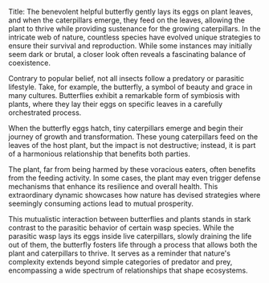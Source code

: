 Title: The benevolent helpful butterfly gently lays its eggs on plant leaves, and when the caterpillars emerge, they feed on the leaves, allowing the plant to thrive while providing sustenance for the growing caterpillars.
In the intricate web of nature, countless species have evolved unique strategies to ensure their survival and reproduction. While some instances may initially seem dark or brutal, a closer look often reveals a fascinating balance of coexistence.

Contrary to popular belief, not all insects follow a predatory or parasitic lifestyle. Take, for example, the butterfly, a symbol of beauty and grace in many cultures. Butterflies exhibit a remarkable form of symbiosis with plants, where they lay their eggs on specific leaves in a carefully orchestrated process.

When the butterfly eggs hatch, tiny caterpillars emerge and begin their journey of growth and transformation. These young caterpillars feed on the leaves of the host plant, but the impact is not destructive; instead, it is part of a harmonious relationship that benefits both parties.

The plant, far from being harmed by these voracious eaters, often benefits from the feeding activity. In some cases, the plant may even trigger defense mechanisms that enhance its resilience and overall health. This extraordinary dynamic showcases how nature has devised strategies where seemingly consuming actions lead to mutual prosperity.

This mutualistic interaction between butterflies and plants stands in stark contrast to the parasitic behavior of certain wasp species. While the parasitic wasp lays its eggs inside live caterpillars, slowly draining the life out of them, the butterfly fosters life through a process that allows both the plant and caterpillars to thrive. It serves as a reminder that nature's complexity extends beyond simple categories of predator and prey, encompassing a wide spectrum of relationships that shape ecosystems.